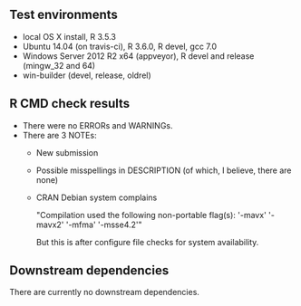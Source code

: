 ## Test environments
* local OS X install, R 3.5.3
* Ubuntu 14.04 (on travis-ci), R 3.6.0, R devel, gcc 7.0
* Windows Server 2012 R2 x64 (appveyor), R devel and release (mingw_32 and 64)
* win-builder (devel, release, oldrel)

## R CMD check results
* There were no ERRORs and WARNINGs.
* There are 3 NOTEs:
  - New submission
  - Possible misspellings in DESCRIPTION (of which, I believe, there are none)
  - CRAN Debian system complains
  
    "Compilation used the following non-portable flag(s):
    '-mavx' '-mavx2' '-mfma' '-msse4.2'"
    
    But this is after configure file checks for system availability.

## Downstream dependencies
There are currently no downstream dependencies.
